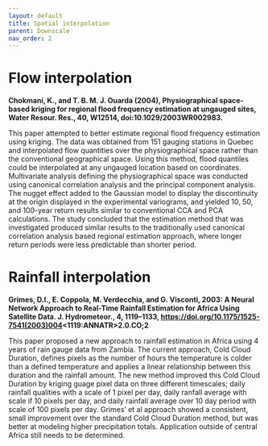 ```yaml
---
layout: default
title: Spatial interpolation
parent: Downscale
nav_order: 2
---
```


# Flow interpolation

__Chokmani, K., and T. B. M. J. Ouarda (2004), Physiographical space-based kriging for regional flood frequency estimation at ungauged sites, Water Resour. Res., 40, W12514, doi:10.1029/2003WR002983.__

This paper attempted to better estimate regional flood frequency estimation using kriging.
The data was obtained from 151 gauging stations in Quebec and interpolated flow quantities over
the physiographical space rather than the conventional geographical space. Using this method, flood
quantiles could be interpolated at any ungauged location based on coordinates. Multivariate analysis
defining the physiographical space was conducted using canonical correlation analysis and the principal
component analysis. The nugget effect added to the Gaussian model to display the discontinuity at the
origin displayed in the experimental variograms, and yielded 10, 50, and 100-year return results similar
to conventional CCA and PCA calculations. The study concluded that the estimation method that was investigated
produced similar results to the traditionally used canonical correlation analysis based regional estimation
approach, where longer return periods were less predictable than shorter period.

# Rainfall interpolation

__Grimes, D.I., E. Coppola, M. Verdecchia, and G. Visconti, 2003: A Neural Network Approach to Real-Time Rainfall Estimation for Africa Using Satellite Data. J. Hydrometeor., 4, 1119–1133, https://doi.org/10.1175/1525-7541(2003)004<1119:ANNATR>2.0.CO;2__

This paper proposed a new approach to rainfall estimation in Africa using 4 years of rain gauge data from Zambia.
The current approach, Cold Cloud Duration, defines pixels as the number of hours the temperature is colder than
a defined temperature and applies a linear relationship between this duration and the rainfall amount. The new 
method improved this Cold Cloud Duration by kriging guage pixel data on three different timescales; daily rainfall
qualities with a scale of 1 pixel per day, daily ranfall average with scale if 10 pixels per day, and daily rainfall
average over 10 day period with scale of 100 pixels per day. Grimes’ et al approach showed a consistent, small
improvement over the standard Cold Cloud Duration method, but was better at modeling higher precipitation totals.
Application outside of central Africa still needs to be determined.
